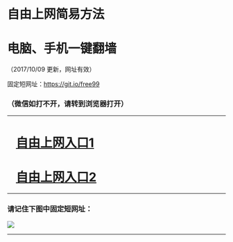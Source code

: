 ﻿# 自由上网简易方法

# 电脑、手机一键翻墙

（2017/10/09 更新，网址有效）

固定短网址：https://git.io/free99

### （微信如打不开，请转到浏览器打开）


***





# &nbsp;&nbsp; <a href="http://ft1738019966.fwq-tz-1001.info/fwqtz01.html?t=10090013898 " target="_blank">自由上网入口1</a>
# &nbsp;&nbsp; <a href="http://ft2063626380.fwq-tz-1002.info/fwqtz02.html?t=100900129690 " target="_blank">自由上网入口2</a>
***

### 请记住下图中固定短网址：

<img src="https://s3-us-west-2.amazonaws.com/fwq-1001/yjfq-20170905okok.png" /> 


***

